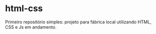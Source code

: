 # html-css
Primeiro repositório simples: projeto para fábrica local utilizando HTML, CSS e Js em andamento.
